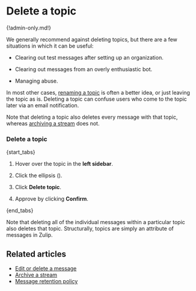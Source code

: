 # Delete a topic

{!admin-only.md!}

We generally recommend against deleting topics, but there are a few
situations in which it can be useful:

* Clearing out test messages after setting up an organization.

* Clearing out messages from an overly enthusiastic bot.

* Managing abuse.

In most other cases, [renaming a topic](/help/rename-a-topic) is often a
better idea, or just leaving the topic as is. Deleting a topic can confuse
users who come to the topic later via an email notification.

Note that deleting a topic also deletes every message with that topic,
whereas [archiving a stream](/help/archive-a-stream) does not.

### Delete a topic

{start_tabs}

1. Hover over the topic in the **left sidebar**.

1. Click the ellipsis (<i class="zulip-icon zulip-icon-ellipsis-v-solid"></i>).

1. Click **Delete topic**.

1. Approve by clicking **Confirm**.

{end_tabs}

Note that deleting all of the individual messages within a particular
topic also deletes that topic. Structurally, topics are simply an
attribute of messages in Zulip.

## Related articles

* [Edit or delete a message](/help/edit-or-delete-a-message)
* [Archive a stream](/help/archive-a-stream)
* [Message retention policy](/help/message-retention-policy)
